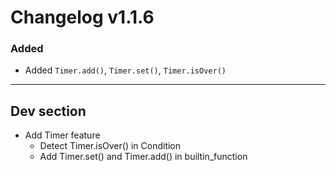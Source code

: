# Changelog v1.1.6

### Added
- Added `Timer.add()`, `Timer.set()`, `Timer.isOver()`

---

## Dev section
- Add Timer feature
    - Detect Timer.isOver() in Condition
    - Add Timer.set() and Timer.add() in builtin_function
